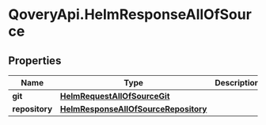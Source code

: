 # QoveryApi.HelmResponseAllOfSource

## Properties

Name | Type | Description | Notes
------------ | ------------- | ------------- | -------------
**git** | [**HelmRequestAllOfSourceGit**](HelmRequestAllOfSourceGit.md) |  | [optional] 
**repository** | [**HelmResponseAllOfSourceRepository**](HelmResponseAllOfSourceRepository.md) |  | [optional] 


